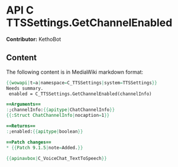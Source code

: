 # API C TTSSettings.GetChannelEnabled

**Contributor:** KethoBot

## Content

The following content is in MediaWiki markdown format:

```mediawiki
{{wowapi|t=a|namespace=C_TTSSettings|system=TTSSettings}}
Needs summary.
 enabled = C_TTSSettings.GetChannelEnabled(channelInfo)

==Arguments==
:;channelInfo:{{apitype|ChatChannelInfo}}
{{:Struct ChatChannelInfo|nocaption=1}}

==Returns==
:;enabled:{{apitype|boolean}}

==Patch changes==
* {{Patch 9.1.5|note=Added.}}

{{apinavbox|C_VoiceChat_TextToSpeech}}
```